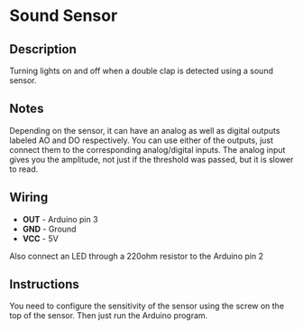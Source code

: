 # Sound Sensor

## Description

Turning lights on and off when a double clap is detected using a sound sensor.

## Notes

Depending on the sensor, it can have an analog as well as digital outputs labeled AO and DO respectively. You can use either of the outputs, just connect them to the corresponding analog/digital inputs. The analog input gives you the amplitude, not just if the threshold was passed, but it is slower to read.

## Wiring

- **OUT** - Arduino pin 3
- **GND** - Ground
- **VCC** - 5V

Also connect an LED through a 220ohm resistor to the Arduino pin 2

## Instructions

You need to configure the sensitivity of the sensor using the screw on the top of the sensor. Then just run the Arduino program.
